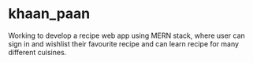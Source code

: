 # khaan_paan
Working to develop a recipe web app using MERN stack, where user can sign in and wishlist their favourite recipe and can learn recipe for many different cuisines.
